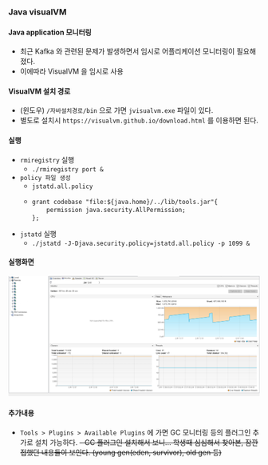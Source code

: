 ### Java visualVM
#### Java application 모니터링
- 최근 Kafka 와 관련된 문제가 발생하면서 임시로 어플리케이션 모니터링이 필요해졌다.
- 이에따라 VisualVM 을 임시로 사용

#### VisualVM 설치 경로
- (윈도우) `/자바설치경로/bin` 으로 가면 `jvisualvm.exe` 파일이 있다.
- 별도로 설치시 `https://visualvm.github.io/download.html` 를 이용하면 된다.


#### 실행
- `rmiregistry` 실행
  - `./rmiregistry port &`
- `policy 파일 생성`
  - `jstatd.all.policy`
  - ```shell
    grant codebase "file:${java.home}/../lib/tools.jar"{
        permission java.security.AllPermission;
    };
    ```
- `jstatd` 실행
  - `./jstatd -J-Djava.security.policy=jstatd.all.policy -p 1099 & `

#### 실행화면
![visualvm_sample_image](./images/visualvm_image.PNG)

#### 추가내용
- `Tools > Plugins > Available Plugins` 에 가면 GC 모니터링 등의 플러그인 추가로 설치 가능하다.
~~- GC 플러그인 설치해서 보니... 학생때 심심해서 찾아본, 잠깐 접했던 내용들이 보인다. (young gen(eden, survivor), old gen 등)~~